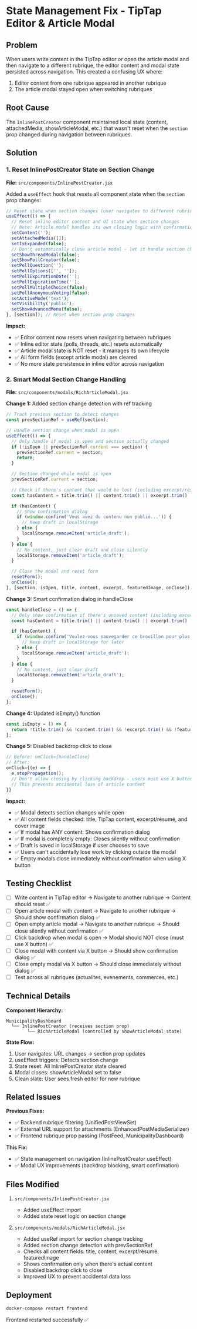 # State Management Fix - TipTap Editor & Article Modal

## Problem
When users write content in the TipTap editor or open the article modal and then navigate to a different rubrique, the editor content and modal state persisted across navigation. This created a confusing UX where:
1. Editor content from one rubrique appeared in another rubrique
2. The article modal stayed open when switching rubriques

## Root Cause
The `InlinePostCreator` component maintained local state (content, attachedMedia, showArticleModal, etc.) that wasn't reset when the `section` prop changed during navigation between rubriques.

## Solution

### 1. Reset InlinePostCreator State on Section Change
**File:** `src/components/InlinePostCreator.jsx`

Added a `useEffect` hook that resets all component state when the `section` prop changes:

```jsx
// Reset state when section changes (user navigates to different rubrique)
useEffect(() => {
  // Reset inline editor content and UI state when section changes
  // Note: Article modal handles its own closing logic with confirmation
  setContent('');
  setAttachedMedia([]);
  setIsExpanded(false);
  // Don't automatically close article modal - let it handle section changes internally
  setShowThreadModal(false);
  setShowPollCreator(false);
  setPollQuestion('');
  setPollOptions(['', '']);
  setPollExpirationDate('');
  setPollExpirationTime('');
  setPollMultipleChoice(false);
  setPollAnonymousVoting(false);
  setActiveMode('text');
  setVisibility('public');
  setShowAdvancedMenu(false);
}, [section]); // Reset when section prop changes
```

**Impact:**
- ✅ Editor content now resets when navigating between rubriques
- ✅ Inline editor state (polls, threads, etc.) resets automatically
- ✅ Article modal state is NOT reset - it manages its own lifecycle
- ✅ All form fields (except article modal) are cleared
- ✅ No more state persistence in inline editor across navigation

### 2. Smart Modal Section Change Handling
**File:** `src/components/modals/RichArticleModal.jsx`

**Change 1:** Added section change detection with ref tracking
```jsx
// Track previous section to detect changes
const prevSectionRef = useRef(section);

// Handle section change when modal is open
useEffect(() => {
  // Only handle if modal is open and section actually changed
  if (!isOpen || prevSectionRef.current === section) {
    prevSectionRef.current = section;
    return;
  }

  // Section changed while modal is open
  prevSectionRef.current = section;

  // Check if there's content that would be lost (including excerpt/résumé)
  const hasContent = title.trim() || content.trim() || excerpt.trim() || featuredImage;

  if (hasContent) {
    // Show confirmation dialog
    if (window.confirm('Vous avez du contenu non publié...')) {
      // Keep draft in localStorage
    } else {
      localStorage.removeItem('article_draft');
    }
  } else {
    // No content, just clear draft and close silently
    localStorage.removeItem('article_draft');
  }

  // Close the modal and reset form
  resetForm();
  onClose();
}, [section, isOpen, title, content, excerpt, featuredImage, onClose]);
```

**Change 3:** Smart confirmation dialog in handleClose
```jsx
const handleClose = () => {
  // Only show confirmation if there's unsaved content (including excerpt/résumé)
  const hasContent = title.trim() || content.trim() || excerpt.trim() || featuredImage;

  if (hasContent) {
    if (window.confirm('Voulez-vous sauvegarder ce brouillon pour plus tard ?')) {
      // Keep draft in localStorage for later
    } else {
      localStorage.removeItem('article_draft');
    }
  } else {
    // No content, just clear draft
    localStorage.removeItem('article_draft');
  }

  resetForm();
  onClose();
};
```

**Change 4:** Updated isEmpty() function
```jsx
const isEmpty = () => {
  return !title.trim() && !content.trim() && !excerpt.trim() && !featuredImage;
};
```

**Change 5:** Disabled backdrop click to close
```jsx
// Before: onClick={handleClose}
// After:
onClick={(e) => {
  e.stopPropagation();
  // Don't allow closing by clicking backdrop - users must use X button
  // This prevents accidental loss of article content
}}
```

**Impact:**
- ✅ Modal detects section changes while open
- ✅ All content fields checked: title, TipTap content, excerpt/résumé, and cover image
- ✅ If modal has ANY content: Shows confirmation dialog
- ✅ If modal is completely empty: Closes silently without confirmation
- ✅ Draft is saved in localStorage if user chooses to save
- ✅ Users can't accidentally lose work by clicking outside the modal
- ✅ Empty modals close immediately without confirmation when using X button

## Testing Checklist

- [ ] Write content in TipTap editor → Navigate to another rubrique → Content should reset ✅
- [ ] Open article modal with content → Navigate to another rubrique → Should show confirmation dialog ✅
- [ ] Open empty article modal → Navigate to another rubrique → Should close silently without confirmation ✅
- [ ] Click backdrop when modal is open → Modal should NOT close (must use X button) ✅
- [ ] Close modal with content via X button → Should show confirmation dialog ✅
- [ ] Close empty modal via X button → Should close immediately without dialog ✅
- [ ] Test across all rubriques (actualites, evenements, commerces, etc.)

## Technical Details

**Component Hierarchy:**
```
MunicipalityDashboard
  └── InlinePostCreator (receives section prop)
        └── RichArticleModal (controlled by showArticleModal state)
```

**State Flow:**
1. User navigates: URL changes → section prop updates
2. useEffect triggers: Detects section change
3. State reset: All InlinePostCreator state cleared
4. Modal closes: showArticleModal set to false
5. Clean slate: User sees fresh editor for new rubrique

## Related Issues

**Previous Fixes:**
- ✅ Backend rubrique filtering (UnifiedPostViewSet)
- ✅ External URL support for attachments (EnhancedPostMediaSerializer)
- ✅ Frontend rubrique prop passing (PostFeed, MunicipalityDashboard)

**This Fix:**
- ✅ State management on navigation (InlinePostCreator useEffect)
- ✅ Modal UX improvements (backdrop blocking, smart confirmation)

## Files Modified

1. `src/components/InlinePostCreator.jsx`
   - Added useEffect import
   - Added state reset logic on section change

2. `src/components/modals/RichArticleModal.jsx`
   - Added useRef import for section change tracking
   - Added section change detection with prevSectionRef
   - Checks all content fields: title, content, excerpt/résumé, featuredImage
   - Shows confirmation only when there's actual content
   - Disabled backdrop click to close
   - Improved UX to prevent accidental data loss

## Deployment

```bash
docker-compose restart frontend
```

Frontend restarted successfully ✅
